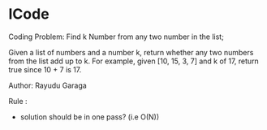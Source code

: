 # ICode
Coding Problem:
Find k Number from any two number in the list;

Given a list of numbers and a number k, return whether any two numbers from the list add up to k.
For example, given [10, 15, 3, 7] and k of 17, return true since 10 + 7 is 17.

Author: Rayudu Garaga

Rule : 
* solution should be in one pass? (i.e O(N))


